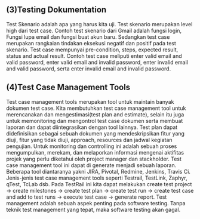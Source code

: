 <h2>(3)Testing Dokumentation</h2>

Test Skenario adalah apa yang harus kita uji. Test skenario merupakan level high dari test case. Contoh test skenario dari Gmail adalah fungsi login, Fungsi lupa email dan fungsi buat akun baru. Sedangkan test case merupakan rangkaian tindakan eksekusi negatif dan positif pada test skenario. Test case mempunyai pre-condition, steps, expected result, status and actual result. Contoh test case meliputi enter valid email and valid password, enter valid email and invalid password, enter invalid email and valid password, serta enter invalid email and invalid password.

<h2>(4)Test Case Management Tools</h2>
Test case management tools merupakan tool untuk maintain banyak dokumen test case. Kita membutuhkan test case management tool untuk merencanakan dan mengestimasi(test plan and estimate), selain itu juga untuk memonitoring dan mengontrol test case dokumen serta membuat laporan dan dapat diintegrasikan dengan tool lainnya. Test plan dapat didefinisikan sebagai sebuah dokumen yang mendeskripsikan fitur yang diuji, fitur yang tidak diuji, approach, resources dan jadwal kegiatan pengujian. Untuk monitoring dan controlling ini adalah sebuah proses mengumpulkan, merekam, dan melaporkan informasi mengenai aktifitas projek yang perlu diketahui oleh project manager dan stackholder. Test case management tool ini dapat di generate menjadi sebuah laporan. Beberapa tool diantaranya yakni JIRA, Pivotal, Redmine, Jenkins, Travis Ci. Jenis-jenis test case management tools seperti Testrail, TestLink, Zaphyr, qTest, TcLab dsb. Pada TestRail ini kita dapat melakukan create test project -> create milestones -> create test plan -> create test run -> create test case and add to test runs -> execute test case -> generate report. Test management adalah sebuah aspek penting pada software testing. Tanpa teknik test management yang tepat, maka software testing akan gagal.
